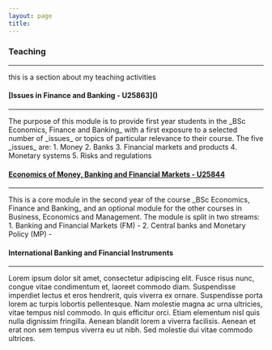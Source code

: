 ```yaml
---
layout: page
title:
---
```


<h3 id="teaching">Teaching</h3>
<hr />

this is a section about my teaching activities


<h4 id="issues_in">[Issues in Finance and Banking - U25863]()</h4>
<hr />
The purpose of this module is to provide first year students in the _BSc Economics, Finance and Banking_ with a first exposure to a selected number of _issues_ or topics of particular relevance to their course. The five _issues_ are:
1. Money
2. Banks
3. Financial markets and products
4. Monetary systems
5. Risks and regulations 


<h4 id="embfm"><a href="https://register.port.ac.uk/ords/f?p=111:19:::NO::P19_UNIT_ID:1854820903">Economics of Money, Banking and Financial Markets - U25844 </a></h4>
<hr />
This is a core module in the second year of the course _BSc Economics, Finance and Banking_ and an optional module for the other courses in Business, Economics and Management. The module is split in two streams:
1. Banking and Financial Markets (FM) - 
2. Central banks and Monetary Policy (MP) - 


<h4 id="IBFI">International Banking and Financial Instruments</h4>
<hr />
Lorem ipsum dolor sit amet, consectetur adipiscing elit. Fusce risus nunc, congue vitae condimentum et, laoreet commodo diam. Suspendisse imperdiet lectus et eros hendrerit, quis viverra ex ornare. Suspendisse porta lorem ac turpis lobortis pellentesque. Nam molestie magna ac urna ultricies, vitae tempus nisl commodo. In quis efficitur orci. Etiam elementum nisl quis nulla dignissim fringilla. Aenean blandit lorem a viverra facilisis. Aenean et erat non sem tempus viverra eu ut nibh. Sed molestie dui vitae commodo ultrices.
